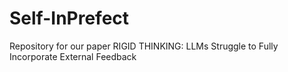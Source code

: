 # Self-InPrefect
Repository for our paper RIGID THINKING: LLMs Struggle to Fully Incorporate External Feedback
